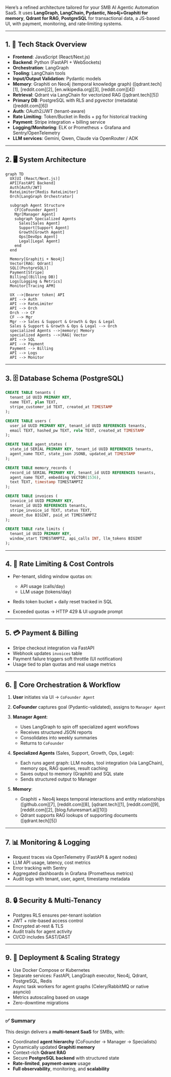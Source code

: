Here’s a refined architecture tailored for your SMB AI Agentic Automation SaaS. It uses **LangGraph, LangChain, Pydantic, Neo4j+Graphiti for memory**, **Qdrant for RAG**, **PostgreSQL** for transactional data, a JS-based UI, with payment, monitoring, and rate‑limiting systems.

---

## 1. 🏢 Tech Stack Overview

* **Frontend**: JavaScript (React/Next.js)
* **Backend**: Python (FastAPI + WebSockets)
* **Orchestration**: LangGraph
* **Tooling**: LangChain tools
* **Input/Output Validation**: Pydantic models
* **Memory**: Graphiti on Neo4j (temporal knowledge graph) ([qdrant.tech][1], [reddit.com][2], [en.wikipedia.org][3], [reddit.com][4])
* **Retrieval**: Qdrant via LangChain for vectorized RAG ([qdrant.tech][5])
* **Primary DB**: PostgreSQL with RLS and pgvector (metadata) ([reddit.com][6])
* **Auth**: OAuth2/JWT (tenant-aware)
* **Rate Limiting**: Token/Bucket in Redis + pg for historical tracking
* **Payment**: Stripe integration + billing service
* **Logging/Monitoring**: ELK or Prometheus + Grafana and Sentry/OpenTelemetry
* **LLM services**: Gemini, Qwen, Claude via OpenRouter / ADK

---

## 2. 🖥 System Architecture

```mermaid
graph TD
  UX[UI (React/Next.js)]
  API[FastAPI Backend]
  Auth[Auth/JWT]
  RateLimiter[Redis RateLimiter]
  Orch[LangGraph Orchestrator]
  
  subgraph Agent Structure
    CF[CoFounder Agent]
    Mgr[Manager Agent]
    subgraph Specialized Agents
      Sales[Sales Agent]
      Support[Support Agent]
      Growth[Growth Agent]
      Ops[DevOps Agent]
      Legal[Legal Agent]
    end
  end

  Memory[Graphiti + Neo4j]
  Vector[RAG: Qdrant]
  SQL[(PostgreSQL)]
  Payment[Stripe]
  Billing[(Billing DB)]
  Logs[Logging & Metrics]
  Monitor[Tracing APM]
  
  UX -->|Bearer token| API
  API --> Auth
  API --> RateLimiter
  API --> Orch
  Orch --> CF
  CF --> Mgr
  Mgr --> Sales & Support & Growth & Ops & Legal
  Sales & Support & Growth & Ops & Legal --> Orch
  specialized Agents -->|memory| Memory
  specialized Agents -->|RAG| Vector
  API --> SQL
  API --> Payment
  Payment --> Billing
  API --> Logs
  API --> Monitor
```

---

## 3. 🗄 Database Schema (PostgreSQL)

```sql
CREATE TABLE tenants (
  tenant_id UUID PRIMARY KEY,
  name TEXT, plan TEXT,
  stripe_customer_id TEXT, created_at TIMESTAMP
);

CREATE TABLE users (
  user_id UUID PRIMARY KEY, tenant_id UUID REFERENCES tenants,
  email TEXT, hashed_pw TEXT, role TEXT, created_at TIMESTAMP
);

CREATE TABLE agent_states (
  state_id SERIAL PRIMARY KEY, tenant_id UUID REFERENCES tenants,
  agent_name TEXT, state_json JSONB, updated_at TIMESTAMP
);

CREATE TABLE memory_records (
  record_id SERIAL PRIMARY KEY, tenant_id UUID REFERENCES tenants,
  agent_name TEXT, embedding VECTOR(1536),
  text TEXT, timestamp TIMESTAMPTZ
);

CREATE TABLE invoices (
  invoice_id UUID PRIMARY KEY,
  tenant_id UUID REFERENCES tenants,
  stripe_invoice_id TEXT, status TEXT,
  amount_due BIGINT, paid_at TIMESTAMPTZ
);

CREATE TABLE rate_limits (
  tenant_id UUID PRIMARY KEY,
  window_start TIMESTAMPTZ, api_calls INT, llm_tokens BIGINT
);
```

---

## 4. 🚦 Rate Limiting & Cost Controls

* Per-tenant, sliding window quotas on:

  * API usage (calls/day)
  * LLM usage (tokens/day)
* Redis token bucket + daily reset tracked in SQL
* Exceeded quotas -> HTTP 429 & UI upgrade prompt

---

## 5. 💳 Payment & Billing

* Stripe checkout integration via FastAPI
* Webhook updates `invoices` table
* Payment failure triggers soft throttle (UI notification)
* Usage tied to plan quotas and real usage metrics

---

## 6. 🧭 Core Orchestration & Workflow

1. **User** initiates via UI → `CoFounder Agent`
2. **CoFounder** captures goal (Pydantic-validated), assigns to `Manager Agent`
3. **Manager Agent**:

   * Uses LangGraph to spin off specialized agent workflows
   * Receives structured JSON reports
   * Consolidates into weekly summaries
   * Returns to `CoFounder`
4. **Specialized Agents** (Sales, Support, Growth, Ops, Legal):

   * Each runs agent graph: LLM nodes, tool integration (via LangChain), memory ops, RAG queries, result caching
   * Saves output to memory (Graphiti) and SQL state
   * Sends structured output to Manager
5. **Memory**:

   * Graphiti + Neo4j keeps temporal interactions and entity relationships ([github.com][7], [reddit.com][8], [qdrant.tech][1], [reddit.com][9], [reddit.com][2], [blog.futuresmart.ai][10])
   * Qdrant supports RAG lookups of supporting documents ([qdrant.tech][5])

---

## 7. 📊 Monitoring & Logging

* Request traces via OpenTelemetry (FastAPI & agent nodes)
* LLM API usage, latency, cost metrics
* Error tracking with Sentry
* Aggregated dashboards in Grafana (Prometheus metrics)
* Audit logs with tenant, user, agent, timestamp metadata

---

## 8. 🔒 Security & Multi-Tenancy

* Postgres RLS ensures per-tenant isolation
* JWT + role-based access control
* Encrypted at-rest & TLS
* Audit trails for agent activity
* CI/CD includes SAST/DAST

---

## 9. 🚀 Deployment & Scaling Strategy

* Use Docker Compose or Kubernetes
* Separate services: FastAPI, LangGraph executor, Neo4j, Qdrant, PostgreSQL, Redis
* Async task workers for agent graphs (Celery/RabbitMQ or native asyncio)
* Metrics autoscaling based on usage
* Zero-downtime migrations

---

### ✅ Summary

This design delivers a **multi‑tenant SaaS** for SMBs, with:

* Coordinated **agent hierarchy** (CoFounder → Manager → Specialists)
* Dynamically updated **Graphiti memory**
* Context-rich **Qdrant RAG**
* Secure **PostgreSQL backend** with structured state
* **Rate-limited**, **payment-aware** usage
* **Full observability**, monitoring, and **scalability**

